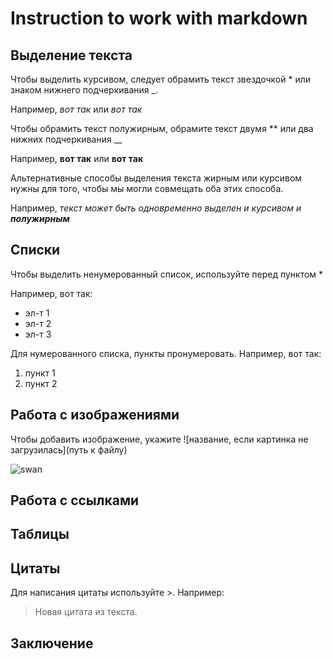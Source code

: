 # Instruction to work with markdown

## Выделение текста

Чтобы выделить курсивом, следует обрамить текст звездочкой * или знаком нижнего подчеркивания _.

Например, *вот так* или _вот так_

Чтобы обрамить текст полужирным, обрамите текст двумя ** или два нижних подчеркивания __

Например, **вот так** или __вот так__

Альтернативные способы выделения текста жирным или курсивом нужны для того, чтобы мы могли совмещать оба этих способа.

Например, _текст может быть одновременно выделен и курсивом и **полужирным**_

## Списки

Чтобы выделить ненумерованный список, используйте перед пунктом *

Например, вот так:

* эл-т 1
* эл-т 2
* эл-т 3

Для нумерованного списка, пункты пронумеровать.
Например, вот так:
1. пункт 1
2. пункт 2

## Работа с изображениями

Чтобы добавить изображение, укажите ![название, если картинка не загрузилась](путь к файлу)

![swan](swan.png)

## Работа с ссылками

## Таблицы

## Цитаты

Для написания цитаты используйте >. Например:

> Новая цитата из текста.

## Заключение